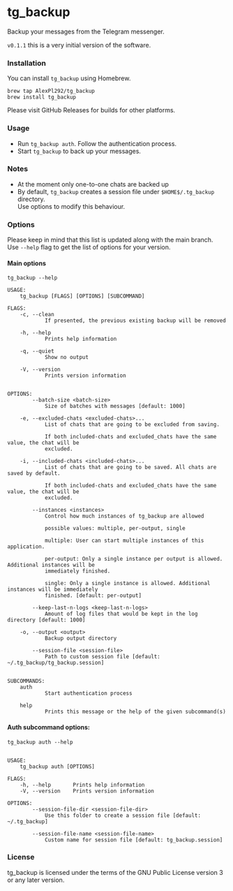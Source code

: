# tg_backup

Backup your messages from the Telegram messenger.

`v0.1.1` this is a very initial version of the software.

### Installation

You can install `tg_backup` using Homebrew.

```
brew tap AlexPl292/tg_backup
brew install tg_backup
```

Please visit GitHub Releases for builds for other platforms.

### Usage

- Run `tg_backup auth`. Follow the authentication process.
- Start `tg_backup` to back up your messages.

### Notes

- At the moment only one-to-one chats are backed up
- By default, `tg_backup` creates a session file under `$HOME$/.tg_backup` directory.  
  Use options to modify this behaviour.

### Options

Please keep in mind that this list is updated along with the main branch.  
Use `--help` flag to get the list of options for your version.

#### Main options

`tg_backup --help`

```
USAGE:
    tg_backup [FLAGS] [OPTIONS] [SUBCOMMAND]

FLAGS:
    -c, --clean
            If presented, the previous existing backup will be removed

    -h, --help
            Prints help information

    -q, --quiet
            Show no output

    -V, --version
            Prints version information


OPTIONS:
        --batch-size <batch-size>
            Size of batches with messages [default: 1000]

    -e, --excluded-chats <excluded-chats>...
            List of chats that are going to be excluded from saving.
            
            If both included-chats and excluded_chats have the same value, the chat will be
            excluded.

    -i, --included-chats <included-chats>...
            List of chats that are going to be saved. All chats are saved by default.
            
            If both included-chats and excluded_chats have the same value, the chat will be
            excluded.
    
        --instances <instances>
            Control how much instances of tg_backup are allowed
            
            possible values: multiple, per-output, single
            
            multiple: User can start multiple instances of this application.
            
            per-output: Only a single instance per output is allowed. Additional instances will be
            immediately finished.
            
            single: Only a single instance is allowed. Additional instances will be immediately
            finished. [default: per-output]

        --keep-last-n-logs <keep-last-n-logs>
            Amount of log files that would be kept in the log directory [default: 1000]

    -o, --output <output>
            Backup output directory

        --session-file <session-file>
            Path to custom session file [default: ~/.tg_backup/tg_backup.session]


SUBCOMMANDS:
    auth    
            Start authentication process

    help    
            Prints this message or the help of the given subcommand(s)

```

#### Auth subcommand options:

`tg_backup auth --help`

```

USAGE:
    tg_backup auth [OPTIONS]

FLAGS:
    -h, --help       Prints help information
    -V, --version    Prints version information

OPTIONS:
        --session-file-dir <session-file-dir>
            Use this folder to create a session file [default: ~/.tg_backup]

        --session-file-name <session-file-name>
            Custom name for session file [default: tg_backup.session]
```

### License

tg_backup is licensed under the terms of the GNU Public License version 3 or any later version.
